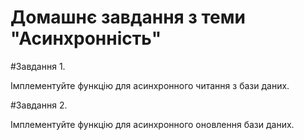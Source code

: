 # Домашнє завдання з теми "Асинхронність"

#Завдання 1.

Імплементуйте функцію для асинхронного читання з бази даних.

#Завдання 2.

Імплементуйте функцію для асинхронного оновлення бази даних.
